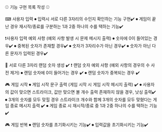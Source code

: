 ⚾ 기능 구현 목록 작성 ⚾

⌨ 사용자 입력
    ⏺ 입력시 서로 다른 3자리의 수인지 확인하는 기능 구현✔️
    ⏺ 게임이 끝난 경우 재시작/종료를 구분하는 1과 2중 하나의 수를 택하는 기능✔️

❗사용자 입력 예외 사항 (예외 사항 발생 시 문제 메시지 출력)
    ⏺ 숫자에 0이 들어있는 경우✔️
    ⏺ 중복된 숫자가 존재할 경우✔️
    ⏺ 숫자가 3자리수가 아닌 경우✔️
    ⏺ 숫자가 아닌 다른 문자가 입력된 경우✔️

🔢 서로 다른 3자리 랜덤 숫자 생성 ✔️
❗ 랜덤 숫자 예외 사항 (예외 사항의 경우의 수 사전 제거)
    ⏺ 랜덤 숫자에 0이 들어가는 경우 ✔️
    ⏺ 랜덤 숫자가 중복되는 경우 ✔️

🎮 게임 시작
    ⏺ 게임 시작 문구 출력 (게임 시작 시 게임 시작 메시지 출력) ✔️ 
    ⏺ 사용자의 값이 맞으면 스트라이크, 값만 맞으면 볼 개수 출력 존재하지 않을 경우, 낫싱 출력✔️
    ⏺ 3개의 숫자를 모두 맞힐 경우 스트라이크 개수와 함께  3개의 숫자를 모두 맞혔다는 게임 종료 메시지 출력 ✔️
    ⏺ 게임 종료 시 재시작/종료 중 1과 2중 하나의 수를 택하는 기능✔️

🎮 게임 반복
    ⏺ 랜덤 숫자를 초기화시키는 기능✔️
    ⏺ 입력값을 초기화시키는 기능✔️
